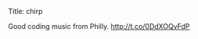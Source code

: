 Title: chirp

Good coding music from Philly. <a href="http://t.co/0DdXOQvFdP">http://t.co/0DdXOQvFdP</a>
